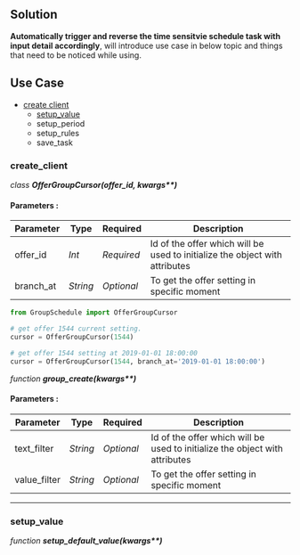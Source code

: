 ## Solution
**Automatically trigger and reverse the time sensitvie schedule task with input detail accordingly**, will introduce use case in below topic and things that need to be noticed while using.


## Use Case

* [create client](#create_client)
  * [setup_value](#setup_value)
  * setup_period
  * setup_rules
  * save_task

### create_client

*class* ___OfferGroupCursor(offer_id, kwargs**)___

#### Parameters :
| Parameter | Type | Required | Description |
|----|----|----|----|
|offer_id|_Int_|_Required_|Id of the offer which will be used to initialize the object with attributes|
|branch_at|_String_|_Optional_|To get the offer setting in specific moment|

```Python
from GroupSchedule import OfferGroupCursor

# get offer 1544 current setting.
cursor = OfferGroupCursor(1544)

# get offer 1544 setting at 2019-01-01 18:00:00
cursor = OfferGroupCursor(1544, branch_at='2019-01-01 18:00:00')
```

*function* ___group_create(kwargs**)___

#### Parameters :
| Parameter | Type | Required | Description |
|----|----|----|----|
|text_filter|_String_|_Optional_|Id of the offer which will be used to initialize the object with attributes|
|value_filter|_String_|_Optional_|To get the offer setting in specific moment|


---
### setup_value

*function* ___setup_default_value(kwargs**)___


